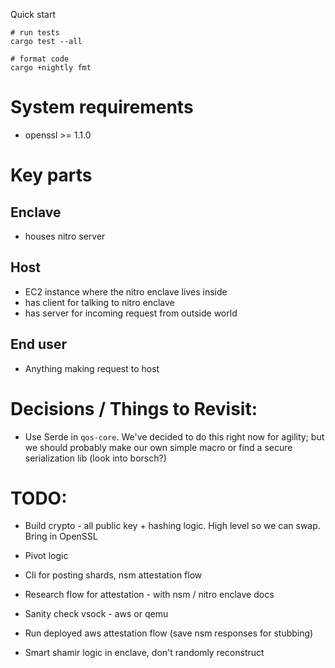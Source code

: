 Quick start

```
# run tests
cargo test --all

# format code
cargo +nightly fmt
```

# System requirements

- openssl >= 1.1.0

# Key parts

## Enclave

- houses nitro server

## Host

- EC2 instance where the nitro enclave lives inside
- has client for talking to nitro enclave
- has server for incoming request from outside world

## End user

- Anything making request to host

# Decisions / Things to Revisit:

- Use Serde in `qos-core`. We've decided to do this right now for agility; but we should probably make our own simple macro or find a secure serialization lib (look into borsch?)

# TODO:

- Build crypto  - all public key + hashing logic. High level so we can swap. Bring in OpenSSL
- Pivot logic
- Cli for posting shards, nsm attestation flow
- Research flow for attestation - with nsm / nitro enclave docs

- Sanity check vsock - aws or qemu
- Run deployed aws attestation flow (save nsm responses for stubbing)
- Smart shamir logic in enclave, don't randomly reconstruct